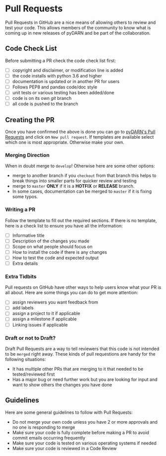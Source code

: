 # Pull Requests 

Pull Requests in GitHub are a nice means of allowing others to review and test your code. 
This allows members of the community to know what is coming up in new releases of pyDARN and be part of the collaboration.  


## Code Check List

Before submitting a PR check the code check list first:
- [ ] copyright and disclaimer, or modification line is added 
- [ ] the code installs with python 3.6 and higher 
- [ ] documentation is updated or in another PR for users 
- [ ] Follows PEP8 and pandas code/doc style
- [ ] unit tests or various testing has been added/done 
- [ ] code is on its own *git* branch
- [ ] all code is pushed to the branch 

## Creating the PR 

Once you have confirmed the above is done you can go to [pyDARN's Pull Requests](https://github.com/SuperDARN/dswg/pulls)
and click on `New pull request`. If templates are available select which one is most appropriate. Otherwise make your own. 

### Merging Direction 

When in doubt merge to `develop`! Otherwise here are some other options:
- merge to another branch if you `checkout` from that branch this helps to break things into smaller parts for quicker review and testing
- merge to `master` **ONLY** if it is a **HOTFIX** or **RELEASE** branch. 
- In some cases, documentation can be merged to `master` if it is fixing some typos. 

### Writing a PR

Follow the template to fill out the required sections. If there is no template, here is a check list to ensure you have all the information: 
- [ ] Informative title 
- [ ] Description of the changes you made 
- [ ] Scope on what people should focus on 
- [ ] How to install the code if there is any changes 
- [ ] How to test the code and expected output 
- [ ] Extra details 

### Extra Tidbits

Pull requests on GitHub have other ways to help users know what your PR is all about. 
Here are some things you can do to get more attention:
- [ ] assign reviewers you want feedback from 
- [ ] add labels
- [ ] assign a project to it if applicable 
- [ ] assign a milestone if applicable 
- [ ] Linking issues if applicable

### Draft or not to Draft? 

Draft Pull Requests are a way to tell reviewers that this code is not intended to be `merged` right away. 
These kinds of pull requestions are handy for the following situations:
- It has multiple other PRs that are merging to it that needed to be tested/reviewed first 
- Has a major bug or need further work but you are looking for input and want to show others the changes you have done

## Guidelines 

Here are some general guidelines to follow with Pull Requests: 
- Do not merge your own code unless you have 2 or more approvals and no one is responding to merge 
- Make sure your code is fully complete before making a PR to avoid commit emails occurring frequently 
- Make sure your code is tested on various operating systems if needed 
- Make sure your code is reviewed in a Code Review 


